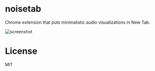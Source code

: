 # noisetab
Chrome extension that puts minimalistic audio visualizations in New Tab.

![screenshot](https://cl.ly/2a0l1w3A3j3v/download/Screen%20Shot%202017-03-25%20at%203.38.46%20AM.png)

# License
MIT

